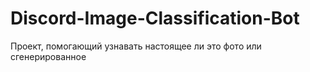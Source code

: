 # Discord-Image-Classification-Bot
Проект, помогающий узнавать настоящее ли это фото или сгенерированное
